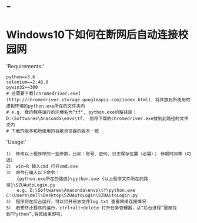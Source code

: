 # -
Windows10下如何在断网后自动连接校园网
=

'Requirements:'

	python==3.6
	selenium==2.48.0	
	pywin32==300
	# 还需要下载[chromedriver.exe](http://chromedriver.storage.googleapis.com/index.html)，将其放到所使用的虚拟环境的python.exe所在的文件夹内
	# e.g. 我的程序运行的环境名为“tf", python.exe的路径是：D:\Softwares\Anaconda\envs\tf， 则将下载的chromedriver.exe放到此路径的文件夹内
	# 下载的版本和所使用的谷歌浏览器的版本一致

'Usage:'

	1） 修改以上程序中的一些参数，比如：账号、密码、日志保存位置（必需）； 休眠时间等（可选）
	2） win+R 输入cmd 打开cmd.exe
	3） 命令行输入以下命令：
		{python.exe所在的路径}\python.exe {以上程序文件所在的路径}\SZUAutoLogin.py
		e.g. D:\Softwares\Anaconda\envs\tf\python.exe C:\Users\dell\Desktop\SZUAutoLogin\SZUAutoLogin.py
	4） 程序将在后台运行，可以打开日志文件log.txt 查看网络连接情况
	5） 若想终止程序的运行，ctrl+alt+delete 打开任务管理器，从“后台进程”里面找到“Python”,将其结束即可。
